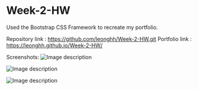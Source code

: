 # Week-2-HW

Used the Bootstrap CSS Framework to recreate my portfolio.

Repository link : https://github.com/leonghh/Week-2-HW.git
Portfolio link : https://leonghh.github.io/Week-2-HW/

Screenshots:
![Image description](C:\Users\hongh\Bootcamp\Homework\Week-2-HW\assets\images\AboutMe.PNG)

![Image description](C:\Users\hongh\Bootcamp\Homework\Week-2-HW\assets\images\Portfolio.PNG)

![Image description](C:\Users\hongh\Bootcamp\Homework\Week-2-HW\assets\images\Contact.PNG)

